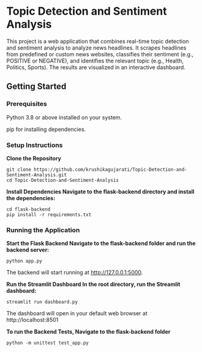 # Topic Detection and Sentiment Analysis

This project is a web application that combines real-time topic detection and sentiment analysis to analyze news headlines. It scrapes headlines from predefined or custom news websites, classifies their sentiment (e.g., POSITIVE or NEGATIVE), and identifies the 
relevant topic (e.g., Health, Politics, Sports). The results are visualized in an interactive dashboard.

## Getting Started
### Prerequisites

Python 3.8 or above installed on your system.

pip for installing dependencies.

### Setup Instructions
**Clone the Repository**

```
git clone https://github.com/krushikagujarati/Topic-Detection-and-Sentiment-Analysis.git
cd Topic-Detection-and-Sentiment-Analysis
```
**Install Dependencies Navigate to the flask-backend directory and install the dependencies:**

```
cd flask-backend
pip install -r requirements.txt
```

### Running the Application
**Start the Flask Backend Navigate to the flask-backend folder and run the backend server:**

```
python app.py
```
The backend will start running at http://127.0.0.1:5000.

**Run the Streamlit Dashboard In the root directory, run the Streamlit dashboard:**
```
streamlit run dashboard.py
```
The dashboard will open in your default web browser at http://localhost:8501

**To run the Backend Tests, Navigate to the flask-backend folder**
```
python -m unittest test_app.py
```

